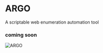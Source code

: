 # ARGO
A scriptable web enumeration automation tool

### coming soon


![ARGO](https://github.com/ScRiPt1337/ARGO/raw/master/Screenshot%20at%202020-08-19%2023-50-31.png)


